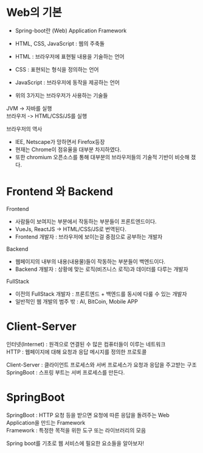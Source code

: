 # Web의 기본

- Spring-boot란 (Web) Application Framework  
- HTML, CSS, JavaScript : 웹의 주축돌  
- HTML : 브라우저에 표현될 내용을 기술하는 언어  
- CSS : 표현되는 형식을 정의하는 언어
- JavaScript : 브라우저에 동작을 제공하는 언어

- 위의 3가지는 브라우저가 사용하는 기술들

JVM -> 자바를 실행  
브라우저 -> HTML/CSS/JS를 실행  

브라우저의 역사
- IEE, Netscape가 망하면서 Firefox등장
- 현재는 Chrome이 점유율을 대부분 차지하였다.
- 또한 chromium 오픈소스를 통해 대부분의 브라우저들의 기술적 기반이 비슷해 졌다.

# Frontend 와 Backend

Frontend
- 사람들이 보여지는 부분에서 작동하는 부분들이 프론트엔드이다.
- VueJs, ReactJS -> HTML/CSS/JS로 번역된다.
- Frontend 개발자 : 브라우저에 보이는걸 중점으로 공부하는 개발자  


Backend
- 웹페이지의 내부의 내용(내용물)들이 작동하는 부분들이 백엔드이다.
- Backend 개발자 : 상황에 맞는 로직(비즈니스 로직)과 데이터를 다루는 개발자

FullStack
- 이전의 FullStack 개발자 : 프론트엔드 + 백엔드를 동시에 다룰 수 있는 개발자
- 일반적인 웹 개발의 범주 밖 : AI, BitCoin, Mobile APP

# Client-Server

인터넷(Internet) : 원격으로 연결된 수 많은 컴퓨터들이 이루는 네트워크  
HTTP : 웹페이지에 대해 요청과 응답 메시지를 정의한 프로토콜  

Client-Server : 클라이언트 프로세스와 서버 프로세스가 요청과 응답을 주고받는 구조  
SpringBoot : 스프링 부트는 서버 프로세스를 만든다.

# SpringBoot

SpringBoot : HTTP 요청 등을 받으면 요청에 따른 응답을 돌려주는 Web Application을 만드는 Framework  
Framework : 특정한 목적을 위한 도구 또는 라이브러리의 모음  

Spring boot를 기초로 웹 서비스에 필요한 요소들을 알아보자!






